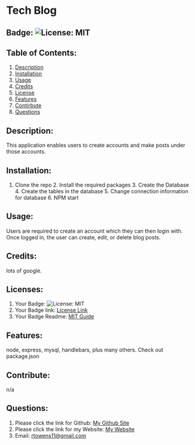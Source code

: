 # Tech Blog
## Badge: ![License: MIT](https://img.shields.io/badge/License-MIT-yellow.svg)
## Table of Contents:
  1. [Description](#description)
  2. [Installation](#installation)
  3. [Usage](#usage)
  4. [Credits](#credits)
  5. [License](#license)
  6. [Features](#features)
  7. [Contirbute](#contribute)
  8. [Questions](#questions)
## Description:
This application enables users to create accounts and make posts under those accounts.
## Installation:
1. Clone the repo 2. Install the required packages 3. Create the Database 4. Create the tables in the database 5. Change connection information for database 6. NPM start
## Usage:
Users are required to create an account which they can then login with. Once logged in, the user can create, edit, or delete blog posts.
## Credits:
lots of google.
## Licenses:
1. Your Badge: ![License: MIT](https://img.shields.io/badge/License-MIT-yellow.svg)
2. Your Badge link: <a href = "https://opensource.org/licenses/MIT">License Link</a>
3. Your Badge Readme: <a href = "https://gist.github.com/ckib16/8732561535ed766cd6b8">MIT Guide</a>
## Features:
node, express, mysql, handlebars, plus many others. Check out package.json
## Contribute:
n/a
## Questions:
1. Please click the link for Github: <a href = "https://github.com/undefined">My Github Site</a>
2. Please click the link for my Website: <a href = "">My Website</a>
3. Email: rtowens11@gmail.com 
